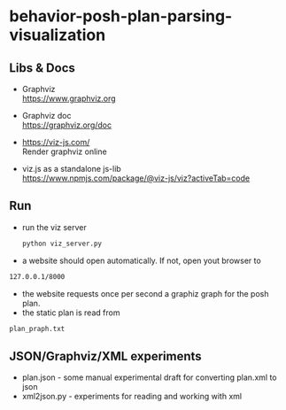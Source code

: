 # behavior-posh-plan-parsing-visualization

## Libs & Docs

* Graphviz    
  https://www.graphviz.org

* Graphviz doc   
  https://graphviz.org/doc

* https://viz-js.com/    
  Render graphviz online
  
* viz.js as a standalone js-lib    
  https://www.npmjs.com/package/@viz-js/viz?activeTab=code
  
  
## Run

* run the viz server 

  ```sh
  python viz_server.py
  ```
  
* a website should open automatically. If not, open yout browser to

 ```sh
 127.0.0.1/8000
 ```
 
* the website requests once per second a graphiz graph for the posh plan.
* the static plan is read from 

```sh
plan_praph.txt
```


## JSON/Graphviz/XML experiments

* plan.json - some manual experimental draft for converting plan.xml to json
* xml2json.py - experiments for reading and working with xml